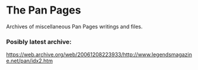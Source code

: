 # The Pan Pages

Archives of miscellaneous Pan Pages writings and files.

### Posibly latest archive:
https://web.archive.org/web/20061208223933/http://www.legendsmagazine.net/pan/idx2.htm
